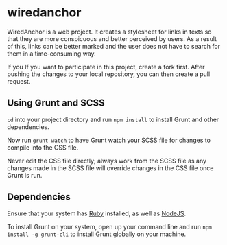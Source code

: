 # wiredanchor
WiredAnchor is a web project.
It creates a stylesheet for links in texts so that they are more conspicuous and better perceived by users.
As a result of this, links can be better marked and the user does not have to search for them in a time-consuming way.

If you If you want to participate in this project, create a fork first. After pushing the changes to your local repository, you can then create a pull request.

## Using Grunt and SCSS
`cd` into your project directory and run `npm install` to install Grunt and other dependencies.

Now run `grunt watch` to have Grunt watch your SCSS file for changes to compile into the CSS file.

Never edit the CSS file directly; always work from the SCSS file as any changes made in the SCSS file will override changes in the CSS file once Grunt is run.

## Dependencies

Ensure that your system has <a href="https://www.ruby-lang.org/en/documentation/installation/">Ruby</a> installed, as well as <a href="https://nodejs.org/en/">NodeJS</a>.

To install Grunt on your system, open up your command line and run `npm install -g grunt-cli` to install Grunt globally on your machine.